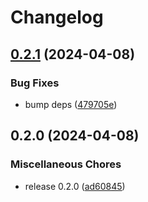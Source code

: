 # Changelog

## [0.2.1](https://github.com/kotarac/totp/compare/v0.2.0...v0.2.1) (2024-04-08)


### Bug Fixes

* bump deps ([479705e](https://github.com/kotarac/totp/commit/479705ed325ac3b557331af52e0477d89e3a9fd7))

## 0.2.0 (2024-04-08)


### Miscellaneous Chores

* release 0.2.0 ([ad60845](https://github.com/kotarac/totp/commit/ad60845253233e6ef3ae3604a11299dda502d392))

